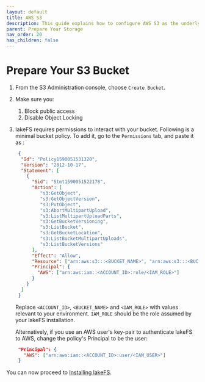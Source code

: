 ```yaml
---
layout: default
title: AWS S3
description: This guide explains how to configure AWS S3 as the underlying storage layer.
parent: Prepare Your Storage
nav_order: 20
has_children: false
---
```


# Prepare Your S3 Bucket

1. From the S3 Administration console, choose `Create Bucket`.
2. Make sure you:
    1. Block public access
    2. Disable Object Locking
3. lakeFS requires permissions to interact with your bucket. Following is a minimal bucket policy. To add it, go to the `Permissions` tab, and paste it as :

   ```json
    {
     "Id": "Policy1590051531320",
     "Version": "2012-10-17",
     "Statement": [
       {
         "Sid": "Stmt1590051522178",
         "Action": [
            "s3:GetObject",
            "s3:GetObjectVersion",
            "s3:PutObject",
            "s3:AbortMultipartUpload",
            "s3:ListMultipartUploadParts",
            "s3:GetBucketVersioning",
            "s3:ListBucket",
            "s3:GetBucketLocation",
            "s3:ListBucketMultipartUploads",
            "s3:ListBucketVersions"
         ],
         "Effect": "Allow",
         "Resource": ["arn:aws:s3:::<BUCKET_NAME>", "arn:aws:s3:::<BUCKET_NAME_WITH_PATH_PREFIX>/*"],
         "Principal": {
           "AWS": ["arn:aws:iam::<ACCOUNT_ID>:role/<IAM_ROLE>"]
         }
       }
     ]
    }
   ```

   Replace `<ACCOUNT_ID>`, `<BUCKET_NAME>` and `<IAM_ROLE>` with values relevant to your environment.
   `IAM_ROLE` should be the role assumed by your lakeFS installation.

   Alternatively, if you use an AWS user's key-pair to authenticate lakeFS to AWS, change the policy's Principal to be the user:

   ```json
    "Principal": {
      "AWS": ["arn:aws:iam::<ACCOUNT_ID>:user/<IAM_USER>"]
    }
   ```
   
You can now proceed to [Installing lakeFS](../deploy/aws.md).   
